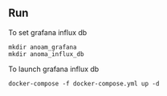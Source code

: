 ## Run

To set grafana influx db
```
mkdir anoam_grafana
mkdir anoma_influx_db
```

To launch grafana influx db
```
docker-compose -f docker-compose.yml up -d
```
